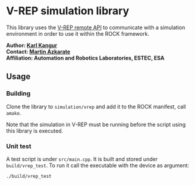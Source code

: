 # V-REP simulation library

This library uses the [V-REP remote API](http://www.coppeliarobotics.com/helpFiles/en/remoteApiFunctions.htm) to communicate with a simulation environment in order to use it within the ROCK framework.

**Author: [Karl Kangur](mailto:karl.kangur@esa.int "Contact the author")  
Contact: [Martin Azkarate](mailto:Martin.Azkarate@esa.int "Contact the maintainer")  
Affiliation: Automation and Robotics Laboratories, ESTEC, ESA**

## Usage

### Building

Clone the library to `simulation/vrep` and add it to the ROCK manifest, call `amake`.

Note that the simulation in V-REP must be running before the script using this library is executed.

### Unit test

A test script is under `src/main.cpp`. It is built and stored under `build/vrep_test`. To run it call the executable with the device as argument:

    ./build/vrep_test
